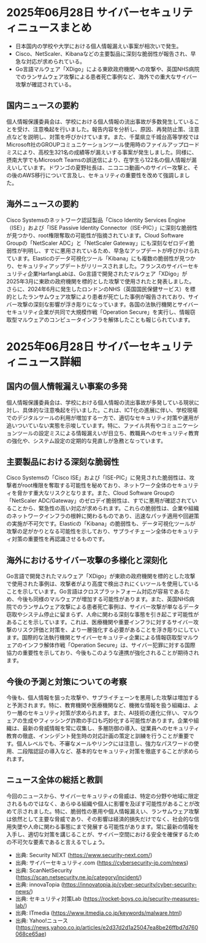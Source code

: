 
# 2025年06月28日 サイバーセキュリティニュースまとめ

*   日本国内の学校や大学における個人情報漏えい事案が相次いで発生。
*   Cisco、NetScaler、Kibanaなどの主要製品に深刻な脆弱性が報告され、早急な対応が求められている。
*   Go言語マルウェア「XDigo」による東欧政府機関への攻撃や、英国NHS病院でのランサムウェア攻撃による患者死亡事例など、海外での重大なサイバー攻撃が確認されている。

## 国内ニュースの要約

個人情報保護委員会は、学校における個人情報の流出事故が多数発生していることを受け、注意喚起を行いました。報告内容を分析し、原因、再発防止策、注意点などを説明し、対策を呼びかけています。また、千葉県立千城台高等学校ではMicrosoft社のGROUPコミュニケーションツール使用時のファイルアップロードミスにより、高校生321名の成績等が漏えいする事案が発生しました。同様に、摂南大学でもMicrosoft Teamsの誤送信により、在学生ら122名の個人情報が漏えいしています。ドワンゴの夏野社長は、ニコニコ動画へのサイバー攻撃と、その後のAWS移行について言及し、セキュリティの重要性を改めて強調しました。

## 海外ニュースの要約

Cisco Systemsのネットワーク認証製品「Cisco Identity Services Engine（ISE）」および「ISE Passive Identity Connector（ISE-PIC）」に深刻な脆弱性が見つかり、root権限奪取の可能性が指摘されています。Cloud Software Groupの「NetScaler ADC」と「NetScaler Gateway」にも深刻なゼロデイ脆弱性が判明し、すでに悪用されているため、早急なアップデートが呼びかけられています。Elasticのデータ可視化ツール「Kibana」にも複数の脆弱性が見つかり、セキュリティアップデートがリリースされました。フランスのサイバーセキュリティ企業HarfangLabは、Go言語で開発されたマルウェア「XDigo」が2025年3月に東欧の政府機関を標的とした攻撃で使用されたと発表しました。さらに、2024年6月に発生したロンドンのNHS（英国国民保健サービス）を標的としたランサムウェア攻撃により患者が死亡した事例が報告されており、サイバー攻撃の深刻な影響が浮き彫りになっています。各国の法執行機関とサイバーセキュリティ企業が共同で大規模作戦「Operation Secure」を実行し、情報窃取型マルウェアのコンピュータインフラを解体したことも報じられています。

# 2025年06月28日 サイバーセキュリティニュース詳細

## 国内の個人情報漏えい事案の多発

個人情報保護委員会は、学校における個人情報の流出事故が多発している現状に対し、具体的な注意喚起を行いました。これは、ICT化の進展に伴い、学校現場でのデジタルツールの利用が増加する一方で、適切なセキュリティ対策や運用が追いついていない実態を示唆しています。特に、ファイル共有やコミュニケーションツールの設定ミスによる情報漏えいが目立ち、教職員へのセキュリティ教育の強化や、システム設定の定期的な見直しが急務となっています。

## 主要製品における深刻な脆弱性

Cisco Systemsの「Cisco ISE」および「ISE-PIC」に発見された脆弱性は、攻撃者がroot権限を奪取する可能性を秘めており、ネットワーク全体のセキュリティを脅かす重大なリスクとなります。また、Cloud Software Groupの「NetScaler ADC/Gateway」のゼロデイ脆弱性は、すでに悪用が確認されていることから、緊急性の高い対応が求められます。これらの脆弱性は、企業や組織のネットワークインフラの根幹に関わるものであり、迅速なパッチ適用や回避策の実施が不可欠です。Elasticの「Kibana」の脆弱性も、データ可視化ツールが攻撃の足がかりとなる可能性を示しており、サプライチェーン全体のセキュリティ対策の重要性を再認識させるものです。

## 海外におけるサイバー攻撃の多様化と深刻化

Go言語で開発されたマルウェア「XDigo」が東欧の政府機関を標的とした攻撃で使用された事例は、攻撃者がより高度で検出されにくいツールを使用していることを示しています。Go言語はクロスプラットフォーム対応が容易であるため、今後も同様のマルウェアが増加する可能性があります。また、英国NHS病院でのランサムウェア攻撃による患者死亡事例は、サイバー攻撃が単なるデータ窃取やシステム停止に留まらず、人命に関わる深刻な事態を引き起こす可能性があることを示しています。これは、医療機関や重要インフラに対するサイバー攻撃のリスク評価と対策を、より一層強化する必要があることを浮き彫りにしています。国際的な法執行機関とサイバーセキュリティ企業による情報窃取型マルウェアのインフラ解体作戦「Operation Secure」は、サイバー犯罪に対する国際協力の重要性を示しており、今後もこのような連携が強化されることが期待されます。

## 今後の予測と対策についての考察

今後も、個人情報を狙った攻撃や、サプライチェーンを悪用した攻撃は増加すると予測されます。特に、教育機関や医療機関など、機微な情報を扱う組織は、より一層のセキュリティ対策が求められます。また、AI技術の進化に伴い、マルウェアの生成やフィッシング詐欺の手口も巧妙化する可能性があります。企業や組織は、最新の脅威情報を常に収集し、多層防御の導入、従業員へのセキュリティ教育の徹底、インシデント発生時の対応計画の策定と訓練を行うことが重要です。個人レベルでも、不審なメールやリンクには注意し、強力なパスワードの使用、二段階認証の導入など、基本的なセキュリティ対策を徹底することが求められます。

## ニュース全体の総括と教訓

今回のニュースから、サイバーセキュリティの脅威は、特定の分野や地域に限定されるものではなく、あらゆる組織や個人に影響を及ぼす可能性があることが改めて示されました。特に、脆弱性の悪用や個人情報漏えい、ランサムウェア攻撃は依然として主要な脅威であり、その影響は経済的損失だけでなく、社会的な信用失墜や人命に関わる事態にまで発展する可能性があります。常に最新の情報を入手し、適切な対策を講じることが、サイバー空間における安全を確保するための不可欠な要素であると言えるでしょう。

*   出典: Security NEXT (https://www.security-next.com/)
*   出典: サイバーセキュリティ.com (https://cybersecurity-jp.com/news)
*   出典: ScanNetSecurity (https://scan.netsecurity.ne.jp/category/incident/)
*   出典: innovaTopia (https://innovatopia.jp/cyber-security/cyber-security-news/)
*   出典: セキュリティ対策Lab (https://rocket-boys.co.jp/security-measures-lab/)
*   出典: ITmedia (https://www.itmedia.co.jp/keywords/malware.html)
*   出典: Yahoo!ニュース (https://news.yahoo.co.jp/articles/e2d37d2d1a25047ea8be26ffbd7d760068ce65ae)